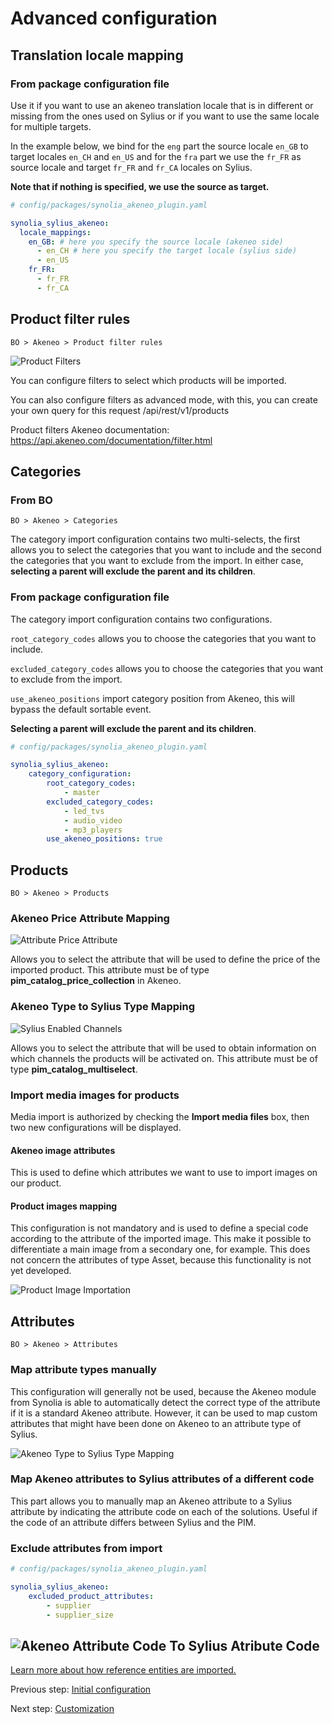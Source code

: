 # Advanced configuration

## Translation locale mapping

### From package configuration file

Use it if you want to use an akeneo translation locale that is in different or missing from the ones used on Sylius or if you want to use the same locale for multiple targets.

In the example below, we bind for the `eng` part the source locale `en_GB` to target locales `en_CH` and `en_US` and for the `fra` part we use the `fr_FR` as source locale and target `fr_FR` and `fr_CA` locales on Sylius.

**Note that if nothing is specified, we use the source as target.**

```yaml
# config/packages/synolia_akeneo_plugin.yaml

synolia_sylius_akeneo:
  locale_mappings:
    en_GB: # here you specify the source locale (akeneo side)
      - en_CH # here you specify the target locale (sylius side)
      - en_US
    fr_FR:
      - fr_FR
      - fr_CA
```

## Product filter rules

    BO > Akeneo > Product filter rules

![Product Filters](media/product_filters.png)

You can configure filters to select which products will be imported. 

You can also configure filters as advanced mode, with this, you can create your own query for
this request /api/rest/v1/products

Product filters Akeneo documentation: https://api.akeneo.com/documentation/filter.html


## Categories

### From BO

    BO > Akeneo > Categories

The category import configuration contains two multi-selects, the first allows you to select the categories that you want to include and the second the categories that you want to exclude from the import. In either case, **selecting a parent will exclude the parent and its children**.

### From package configuration file

The category import configuration contains two configurations.

`root_category_codes` allows you to choose the categories that you want to include.

`excluded_category_codes` allows you to choose the categories that you want to exclude from the import.

`use_akeneo_positions` import category position from Akeneo, this will bypass the default sortable event.

**Selecting a parent will exclude the parent and its children**.

```yaml
# config/packages/synolia_akeneo_plugin.yaml

synolia_sylius_akeneo:
    category_configuration:
        root_category_codes:
            - master
        excluded_category_codes:
            - led_tvs
            - audio_video
            - mp3_players
        use_akeneo_positions: true
```


## Products

    BO > Akeneo > Products

### Akeneo Price Attribute Mapping

![Attribute Price Attribute](media/akeneo_price_attribute.png)

Allows you to select the attribute that will be used to define the price of the imported product.
This attribute must be of type **pim_catalog_price_collection** in Akeneo.

### Akeneo Type to Sylius Type Mapping

![Sylius Enabled Channels](media/sylius_enabled_channels.png)

Allows you to select the attribute that will be used to obtain information on which channels the products will be activated on.
This attribute must be of type **pim_catalog_multiselect**.

### Import media images for products

Media import is authorized by checking the **Import media files** box, then two new configurations will be displayed.

#### Akeneo image attributes

This is used to define which attributes we want to use to import images on our product.

#### Product images mapping

This configuration is not mandatory and is used to define a special code according to the attribute of the imported image. 
This make it possible to differentiate a main image from a secondary one, for example. This does not concern the attributes of type Asset, because this functionality is not yet developed.

![Product Image Importation](media/product_images.png)


## Attributes

    BO > Akeneo > Attributes

### Map attribute types manually

This configuration will generally not be used, because the Akeneo module from Synolia is able to automatically detect the correct type of the attribute if it is a standard Akeneo attribute. However, it can be used to map custom attributes that might have been done on Akeneo to an attribute type of Sylius.

![Akeneo Type to Sylius Type Mapping](media/akeneo_type_mapping.png)

### Map Akeneo attributes to Sylius attributes of a different code

This part allows you to manually map an Akeneo attribute to a Sylius attribute by indicating the attribute code on each of the solutions. Useful if the code of an attribute differs between Sylius and the PIM.

### Exclude attributes from import

```yaml
# config/packages/synolia_akeneo_plugin.yaml

synolia_sylius_akeneo:
    excluded_product_attributes:
        - supplier
        - supplier_size
```

![Akeneo Attribute Code To Sylius Atribute Code](media/akeneo_attribute_to_sylius_code.png)
---

[Learn more about how reference entities are imported.](reference_entity/REFERENCE_ENTITY.md)

Previous step: [Initial configuration](CONFIGURE.md)

Next step: [Customization](CUSTOMIZE.md)

